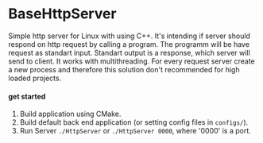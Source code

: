 # BaseHttpServer
Simple http server for Linux with using C++. It's intending if server should respond on http request by calling a program. The programm will be have request as standart input. Standart output is a response, which server will send to client. 
It works with multithreading. For every request server create a new process and therefore this solution don't recommended for high loaded projects.

#### get started
1. Build application using CMake.
2. Build default back end application (or setting config files in `configs/`).
3. Run Server `./HttpServer` or `./HttpServer 0000`, where '0000' is a port.
